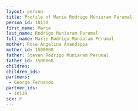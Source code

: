 ```yaml
---
layout: person
title: Profile of Marie Rodrigo Muniaram Perumal
person_id: I0130
first_name: Marie
last_name: Rodrigo Muniaram Perumal
full_name: Marie Rodrigo Muniaram Perumal
mother: Rose Angelina Anandappa
mother_id: I500008
father: Steven Rodrigo Muniaram Perumal
father_id: I500068
children:
children_ids:
partners:
 - George Fernando
partner_ids:
 - I0139
sex: F
---
```



